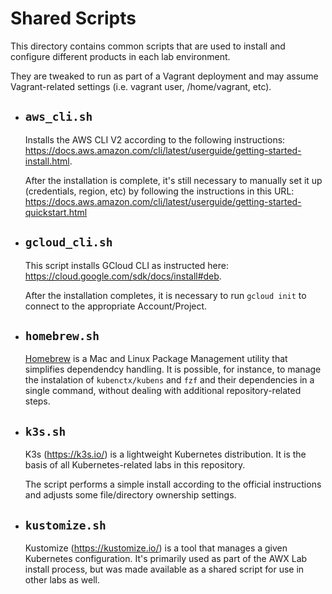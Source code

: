 # Shared Scripts
This directory contains common scripts that are used to install and configure different products in each lab environment.

They are tweaked to run as part of a Vagrant deployment and may assume Vagrant-related settings (i.e. vagrant user, /home/vagrant, etc).

- ## `aws_cli.sh`
  Installs the AWS CLI V2 according to the following instructions: https://docs.aws.amazon.com/cli/latest/userguide/getting-started-install.html.

  After the installation is complete, it's still necessary to manually set it up (credentials, region, etc) by following the instructions in this URL: https://docs.aws.amazon.com/cli/latest/userguide/getting-started-quickstart.html
- ## `gcloud_cli.sh`
  This script installs GCloud CLI as instructed here: https://cloud.google.com/sdk/docs/install#deb.

  After the installation completes, it is necessary to run `gcloud init` to connect to the appropriate Account/Project.
- ## `homebrew.sh`
  [Homebrew](https://brew.sh/) is a Mac and Linux Package Management utility that simplifies dependendcy handling. It is possible, for instance, to manage the instalation of `kubenctx/kubens` and `fzf` and their dependencies in a single command, without dealing with additional repository-related steps.
- ## `k3s.sh`
  K3s (https://k3s.io/) is a lightweight Kubernetes distribution. It is the basis of all Kubernetes-related labs in this repository.

  The script performs a simple install according to the official instructions and adjusts some file/directory ownership settings.
- ## `kustomize.sh`
  Kustomize (https://kustomize.io/) is a tool that manages a given Kubernetes configuration. It's primarily used as part of the AWX Lab install process, but was made available as a shared script for use in other labs as well.
